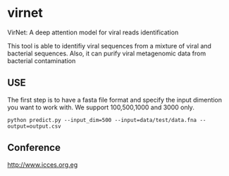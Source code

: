 # virnet
VirNet: A deep attention model for viral reads identification

This tool is able to identifiy viral sequences from a mixture of viral and bacterial sequences. Also, it can purify viral metagenomic data from bacterial contamination


## USE

The first step is to have a fasta file format and specify the input dimention you want to work with. 
We support 100,500,1000 and 3000 only. 

```
python predict.py --input_dim=500 --input=data/test/data.fna --output=output.csv

```

## Conference 
http://www.icces.org.eg